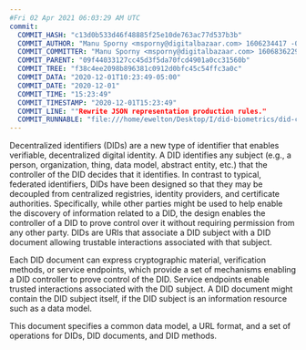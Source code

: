 ```yaml
---
#Fri 02 Apr 2021 06:03:29 AM UTC
commit:
  COMMIT_HASH: "c13d0b533d46f48885f25e10de763ac77d537b3b"
  COMMIT_AUTHOR: "Manu Sporny <msporny@digitalbazaar.com> 1606234417 -0500"
  COMMIT_COMMITTER: "Manu Sporny <msporny@digitalbazaar.com> 1606836229 -0500"
  COMMIT_PARENT: "09f44033127cc45d3f5da70fcd4901a0cc31560b"
  COMMIT_TREE: "f38c4ee2098b896381c0912d0bfc45c54ffc3a0c"
  COMMIT_DATA: "2020-12-01T10:23:49-05:00"
  COMMIT_DATE: "2020-12-01"
  COMMIT_TIME: "15:23:49"
  COMMIT_TIMESTAMP: "2020-12-01T15:23:49"
  COMMIT_LINE: ""Rewrite JSON representation production rules."
  COMMIT_RUNNABLE: "file:///home/ewelton/Desktop/I/did-biometrics/did-core-dataset/analysis/gitinfo/c13d0b533d46f48885f25e10de763ac77d537b3b/snapshot/index.html"
---
```


<section id="abstract">
<p>
<a>Decentralized identifiers</a> (DIDs) are a new type of identifier that
enables verifiable, decentralized digital identity. A <a>DID</a> identifies any
subject (e.g., a person, organization, thing, data model, abstract entity, etc.)
that the controller of the <a>DID</a> decides that it identifies. In contrast to
typical, federated identifiers, DIDs have been designed so that they may be
decoupled from centralized registries, identity providers, and certificate
authorities. Specifically, while other parties might be used to help enable the
discovery of information related to a <a>DID</a>, the design enables the
controller of a <a>DID</a> to prove control over it without requiring permission
from any other party. <a>DID</a>s are URIs that associate a <a>DID subject</a>
with a <a>DID document</a> allowing trustable interactions associated with that
subject.
    </p>
<p>
Each <a>DID document</a> can express cryptographic material, verification
methods, or <a>service endpoints</a>, which provide a set of mechanisms enabling
a <a>DID controller</a> to prove control of the <a>DID</a>. <a>Service
endpoints</a> enable trusted interactions associated with the <a>DID
subject</a>. A <a>DID document</a> might contain the <a>DID subject</a> itself,
if the <a>DID subject</a> is an information resource such as a data model.
    </p>
<p>
This document specifies a common data model, a URL format, and a set of
operations for <a>DIDs</a>, <a>DID documents</a>, and <a>DID methods</a>.
    </p>
</section>
